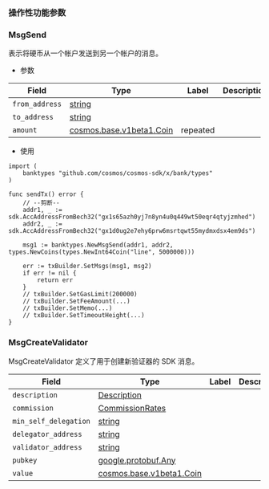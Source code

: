 

### 操作性功能参数

<a name="cosmos.bank.v1beta1.MsgSend"></a>

### MsgSend
表示将硬币从一个帐户发送到另一个帐户的消息。
- 参数

| Field | Type | Label | Description |
| ----- | ---- | ----- | ----------- |
| `from_address` | [string](#string) |  |  |
| `to_address` | [string](#string) |  |  |
| `amount` | [cosmos.base.v1beta1.Coin](#cosmos.base.v1beta1.Coin) | repeated |  |

- 使用
```golang 
import (
	banktypes "github.com/cosmos/cosmos-sdk/x/bank/types"
)

func sendTx() error {
    // --剪断--
    addr1, _ := sdk.AccAddressFromBech32("gx1s65azh0yj7n8yn4u0q449wt50eqr4qtyjzmhed")
	addr2, _ := sdk.AccAddressFromBech32("gx1d0ug2e7ehy6prw6msrtqwt55mydmxdsx4em9ds")

    msg1 := banktypes.NewMsgSend(addr1, addr2, types.NewCoins(types.NewInt64Coin("line", 5000000)))

    err := txBuilder.SetMsgs(msg1, msg2)
    if err != nil {
        return err
    }
    // txBuilder.SetGasLimit(200000)
    // txBuilder.SetFeeAmount(...)
    // txBuilder.SetMemo(...)
    // txBuilder.SetTimeoutHeight(...)
}
```

<a name="cosmos.staking.v1beta1.MsgCreateValidator"></a>

### MsgCreateValidator
MsgCreateValidator 定义了用于创建新验证器的 SDK 消息。


| Field | Type | Label | Description |
| ----- | ---- | ----- | ----------- |
| `description` | [Description](#cosmos.staking.v1beta1.Description) |  |  |
| `commission` | [CommissionRates](#cosmos.staking.v1beta1.CommissionRates) |  |  |
| `min_self_delegation` | [string](#string) |  |  |
| `delegator_address` | [string](#string) |  |  |
| `validator_address` | [string](#string) |  |  |
| `pubkey` | [google.protobuf.Any](#google.protobuf.Any) |  |  |
| `value` | [cosmos.base.v1beta1.Coin](#cosmos.base.v1beta1.Coin) |  |  |